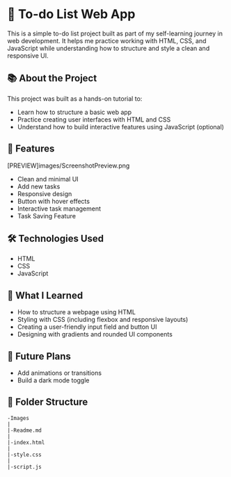 # 📝 To-do List Web App

This is a simple to-do list project built as part of my self-learning journey in web development. It helps me practice working with HTML, CSS, and JavaScript while understanding how to structure and style a clean and responsive UI.

## 📚 About the Project

This project was built as a hands-on tutorial to:

- Learn how to structure a basic web app
- Practice creating user interfaces with HTML and CSS
- Understand how to build interactive features using JavaScript (optional)

## 🎯 Features
  [PREVIEW]images/ScreenshotPreview.png
- Clean and minimal UI
- Add new tasks
- Responsive design
- Button with hover effects
- Interactive task management
- Task Saving Feature
## 🛠️ Technologies Used

- HTML
- CSS
- JavaScript

## 🧠 What I Learned

- How to structure a webpage using HTML
- Styling with CSS (including flexbox and responsive layouts)
- Creating a user-friendly input field and button UI
- Designing with gradients and rounded UI components

## 📌 Future Plans

- Add animations or transitions
- Build a dark mode toggle

## 📁 Folder Structure
    -Images
    |
    |-Readme.md
    |
    |-index.html
    |
    |-style.css
    |
    |-script.js


